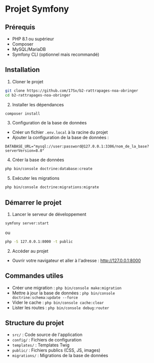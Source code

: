 # Projet Symfony

## Prérequis

- PHP 8.1 ou supérieur
- Composer
- MySQL/MariaDB
- Symfony CLI (optionnel mais recommandé)

## Installation

1. Cloner le projet

```bash
git clone https://github.com/17Sx/b2-rattrapages-noa-obringer
cd b2-rattrapages-noa-obringer
```

2. Installer les dépendances

```bash
composer install
```

3. Configuration de la base de données

- Créer un fichier `.env.local` à la racine du projet
- Ajouter la configuration de la base de données :

```
DATABASE_URL="mysql://user:password@127.0.0.1:3306/nom_de_la_base?serverVersion=8.0"
```

4. Créer la base de données

```bash
php bin/console doctrine:database:create
```

5. Exécuter les migrations

```bash
php bin/console doctrine:migrations:migrate
```

## Démarrer le projet

1. Lancer le serveur de développement

```bash
symfony server:start
```

ou

```bash
php -S 127.0.0.1:8000 -t public
```

2. Accéder au projet

- Ouvrir votre navigateur et aller à l'adresse : http://127.0.0.1:8000

## Commandes utiles

- Créer une migration : `php bin/console make:migration`
- Mettre à jour la base de données : `php bin/console doctrine:schema:update --force`
- Vider le cache : `php bin/console cache:clear`
- Lister les routes : `php bin/console debug:router`

## Structure du projet

- `src/` : Code source de l'application
- `config/` : Fichiers de configuration
- `templates/` : Templates Twig
- `public/` : Fichiers publics (CSS, JS, images)
- `migrations/` : Migrations de la base de données
